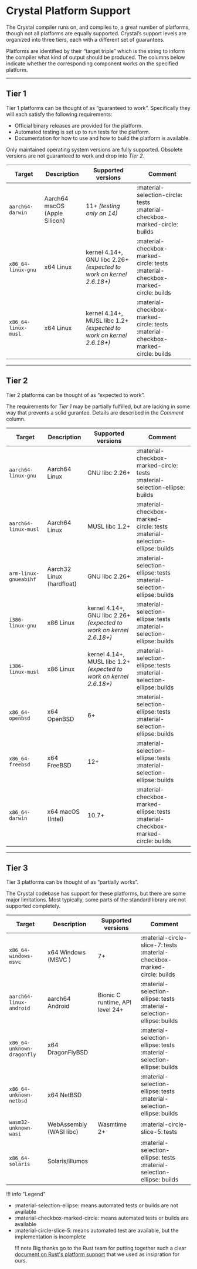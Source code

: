 # Crystal Platform Support

The Crystal compiler runs on, and compiles to, a great number of platforms, though not all platforms are equally supported. Crystal’s support levels are organized into three tiers, each with a different set of guarantees.

Platforms are identified by their “target triple” which is the string to inform the compiler what kind of output should be produced. The columns below indicate whether the corresponding component works on the specified platform.

***

## Tier 1

Tier 1 platforms can be thought of as “guaranteed to work”. Specifically they will each satisfy the following requirements:

* Official binary releases are provided for the platform.
* Automated testing is set up to run tests for the platform.
* Documentation for how to use and how to build the platform is available.

Only maintained operating system versions are fully supported. Obsolete versions are not guaranteed to work
and drop into *Tier 2*.

| Target | Description | Supported versions | Comment |
| ------ | ----------- | ------------------ | ------- |
| `aarch64-darwin` | Aarch64 macOS<br> (Apple Silicon) | 11+ *(testing only on 14)* | :material-selection-circle: tests<br> :material-checkbox-marked-circle: builds
| `x86_64-linux-gnu` | x64 Linux | kernel 4.14+, GNU libc 2.26+<br> *(expected to work on kernel 2.6.18+)* | :material-checkbox-marked-circle: tests<br> :material-checkbox-marked-circle: builds
| `x86_64-linux-musl` | x64 Linux | kernel 4.14+, MUSL libc 1.2+<br> *(expected to work on kernel 2.6.18+)* | :material-checkbox-marked-circle: tests<br> :material-checkbox-marked-circle: builds

***

## Tier 2

Tier 2 platforms can be thought of as “expected to work”.

The requirements for *Tier 1* may be partially fulfilled, but are lacking in some way that prevents a solid gurantee.
Details are described in the *Comment* column.

| Target | Description | Supported versions | Comment |
| ------ | ----------- | ------------------ | ------- |
| `aarch64-linux-gnu` | Aarch64 Linux | GNU libc 2.26+ | :material-checkbox-marked-circle: tests<br> :material-selection-ellipse: builds
| `aarch64-linux-musl` | Aarch64 Linux | MUSL libc 1.2+ | :material-checkbox-marked-circle: tests<br> :material-selection-ellipse: builds
| `arm-linux-gnueabihf` | Aarch32 Linux<br> (hardfloat) | GNU libc 2.26+ | :material-selection-ellipse: tests<br> :material-selection-ellipse: builds
| `i386-linux-gnu` | x86 Linux | kernel 4.14+, GNU libc 2.26+<br> *(expected to work on kernel 2.6.18+)* | :material-selection-ellipse: tests<br> :material-selection-ellipse: builds
| `i386-linux-musl` | x86 Linux | kernel 4.14+, MUSL libc 1.2+<br> *(expected to work on kernel 2.6.18+)* | :material-selection-ellipse: tests<br> :material-selection-ellipse: builds
| `x86_64-openbsd` | x64 OpenBSD | 6+ | :material-selection-ellipse: tests<br> :material-selection-ellipse: builds
| `x86_64-freebsd` | x64 FreeBSD | 12+ | :material-selection-ellipse: tests<br> :material-selection-ellipse: builds
| `x86_64-darwin` | x64 macOS<br> (Intel) | 10.7+ | :material-checkbox-marked-ellipse: tests<br> :material-checkbox-marked-circle: builds

***

## Tier 3

Tier 3 platforms can be thought of as “partially works”.

The Crystal codebase has support for these platforms, but there are some major limitations.
Most typically, some parts of the standard library are not supported completely.

| Target | Description | Supported versions | Comment |
| ------ | ----------- | ------------------ | ------- |
| `x86_64-windows-msvc` | x64 Windows (MSVC ) | 7+ | :material-circle-slice-7: tests<br> :material-checkbox-marked-circle: builds |
| `aarch64-linux-android` | aarch64 Android  | Bionic C runtime, API level 24+ | :material-selection-ellipse: tests<br> :material-selection-ellipse: builds |
| `x86_64-unknown-dragonfly` | x64 DragonFlyBSD | | :material-selection-ellipse: tests<br> :material-selection-ellipse: builds |
| `x86_64-unknown-netbsd` | x64 NetBSD | | :material-selection-ellipse: tests<br> :material-selection-ellipse: builds |
| `wasm32-unknown-wasi` | WebAssembly (WASI libc) | Wasmtime 2+ | :material-circle-slice-5: tests |
| `x86_64-solaris` | Solaris/illumos | | :material-selection-ellipse: tests<br> :material-selection-ellipse: builds |

!!! info "Legend"
    <ul>
    <li>:material-selection-ellipse: means automated tests or builds are not available</li>
    <li>:material-checkbox-marked-circle: means automated tests or builds are available</li>
    <li>:material-circle-slice-5: means automated test are available, but the implementation is incomplete</li>
    </li>

!!! note
    Big thanks go to the Rust team for putting together such a clear [document on Rust's platform support](https://forge.rust-lang.org/platform-support.html)
    that we used as insipration for ours.
